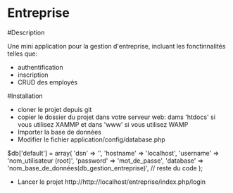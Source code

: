 # Entreprise

#Description

Une mini application pour la gestion d'entreprise, incluant les fonctinnalités telles que:
- authentification
- inscription
- CRUD des employés

#Installation

- cloner le projet depuis git
- copier le dossier du projet dans votre serveur web: dams 'htdocs' si vous utilisez XAMMP et dans 'www' si vous utilisez WAMP
- Importer la base de données
- Modifier le fichier application/config/database.php

$db['default'] = array(
	'dsn'	=> '',
	'hostname' => 'localhost',
	'username' => 'nom_utilisateur (root)',
	'password' => 'mot_de_passe',
	'database' => 'nom_base_de_données(db_gestion_entreprise)', 
	// reste du code
	);
- Lancer le projet http://http://localhost/entreprise/index.php/login